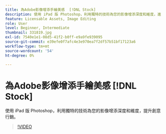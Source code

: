 ```yaml
---
title: 為Adobe影像增添手繪美感  [!DNL Stock]
description: 使用 iPad 版 Photoshop，利用獨特的技術為您的影像增添深度和維度，進而提升您的創意行銷。
feature: Licensable Assets, Image Editing
role: User
level: Beginner, Intermediate
thumbnail: 331819.jpg
exl-id: 7540e1e1-08d5-41f2-b0ff-e9a9fe939095
source-git-commit: e39efe0f7afc4e3e970ea7f2df57b51bf17123a6
workflow-type: tm+mt
source-wordcount: '54'
ht-degree: 0%

---
```


# 為Adobe影像增添手繪美感 [!DNL Stock]

使用 iPad 版 Photoshop，利用獨特的技術為您的影像增添深度和維度，提升創意行銷。

>[!VIDEO](https://video.tv.adobe.com/v/331819?hidetitle=true)
